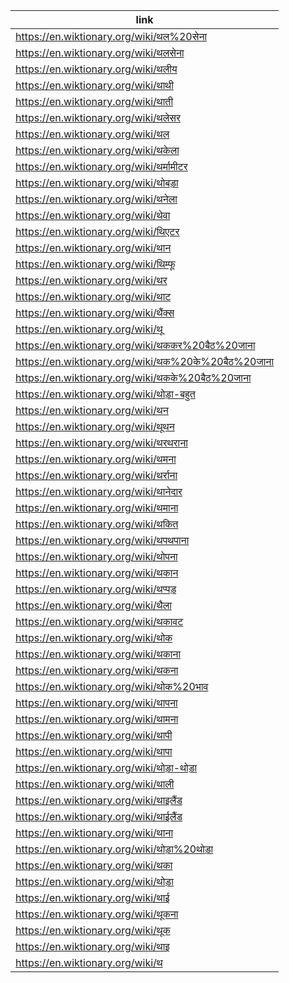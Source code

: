 |link|
|----|
|https://en.wiktionary.org/wiki/थल%20सेना|
|https://en.wiktionary.org/wiki/थलसेना|
|https://en.wiktionary.org/wiki/थलीय|
|https://en.wiktionary.org/wiki/थाथी|
|https://en.wiktionary.org/wiki/थाती|
|https://en.wiktionary.org/wiki/थलेसर|
|https://en.wiktionary.org/wiki/थल|
|https://en.wiktionary.org/wiki/थकेला|
|https://en.wiktionary.org/wiki/थर्मामीटर|
|https://en.wiktionary.org/wiki/थोबड़ा|
|https://en.wiktionary.org/wiki/थनेला|
|https://en.wiktionary.org/wiki/थेवा|
|https://en.wiktionary.org/wiki/थिएटर|
|https://en.wiktionary.org/wiki/थान|
|https://en.wiktionary.org/wiki/थिम्फू|
|https://en.wiktionary.org/wiki/थर|
|https://en.wiktionary.org/wiki/थाट|
|https://en.wiktionary.org/wiki/थैंक्स|
|https://en.wiktionary.org/wiki/थू|
|https://en.wiktionary.org/wiki/थककर%20बैठ%20जाना|
|https://en.wiktionary.org/wiki/थक%20के%20बैठ%20जाना|
|https://en.wiktionary.org/wiki/थकके%20बैठ%20जाना|
|https://en.wiktionary.org/wiki/थोड़ा-बहुत|
|https://en.wiktionary.org/wiki/थन|
|https://en.wiktionary.org/wiki/थूथन|
|https://en.wiktionary.org/wiki/थरथराना|
|https://en.wiktionary.org/wiki/थमना|
|https://en.wiktionary.org/wiki/थर्राना|
|https://en.wiktionary.org/wiki/थानेदार|
|https://en.wiktionary.org/wiki/थमाना|
|https://en.wiktionary.org/wiki/थकित|
|https://en.wiktionary.org/wiki/थपथपाना|
|https://en.wiktionary.org/wiki/थोपना|
|https://en.wiktionary.org/wiki/थकान|
|https://en.wiktionary.org/wiki/थप्पड़|
|https://en.wiktionary.org/wiki/थैला|
|https://en.wiktionary.org/wiki/थकावट|
|https://en.wiktionary.org/wiki/थोक|
|https://en.wiktionary.org/wiki/थकाना|
|https://en.wiktionary.org/wiki/थकना|
|https://en.wiktionary.org/wiki/थोक%20भाव|
|https://en.wiktionary.org/wiki/थापना|
|https://en.wiktionary.org/wiki/थामना|
|https://en.wiktionary.org/wiki/थापी|
|https://en.wiktionary.org/wiki/थापा|
|https://en.wiktionary.org/wiki/थोड़ा-थोड़ा|
|https://en.wiktionary.org/wiki/थाली|
|https://en.wiktionary.org/wiki/थाइलैंड|
|https://en.wiktionary.org/wiki/थाईलैंड|
|https://en.wiktionary.org/wiki/थाना|
|https://en.wiktionary.org/wiki/थोड़ा%20थोड़ा|
|https://en.wiktionary.org/wiki/थका|
|https://en.wiktionary.org/wiki/थोड़ा|
|https://en.wiktionary.org/wiki/थाई|
|https://en.wiktionary.org/wiki/थूकना|
|https://en.wiktionary.org/wiki/थूक|
|https://en.wiktionary.org/wiki/थाइ|
|https://en.wiktionary.org/wiki/थ|
